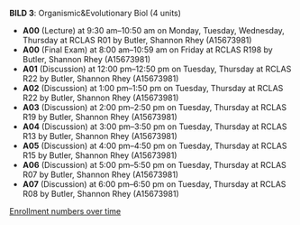 **BILD 3**: Organismic&Evolutionary Biol (4 units)

- **A00** (Lecture) at 9:30 am–10:50 am on Monday, Tuesday, Wednesday, Thursday at RCLAS R01 by Butler, Shannon Rhey (A15673981)
- **A00** (Final Exam) at 8:00 am–10:59 am on Friday at RCLAS R198 by Butler, Shannon Rhey (A15673981)
- **A01** (Discussion) at 12:00 pm–12:50 pm on Tuesday, Thursday at RCLAS R22 by Butler, Shannon Rhey (A15673981)
- **A02** (Discussion) at 1:00 pm–1:50 pm on Tuesday, Thursday at RCLAS R22 by Butler, Shannon Rhey (A15673981)
- **A03** (Discussion) at 2:00 pm–2:50 pm on Tuesday, Thursday at RCLAS R19 by Butler, Shannon Rhey (A15673981)
- **A04** (Discussion) at 3:00 pm–3:50 pm on Tuesday, Thursday at RCLAS R13 by Butler, Shannon Rhey (A15673981)
- **A05** (Discussion) at 4:00 pm–4:50 pm on Tuesday, Thursday at RCLAS R15 by Butler, Shannon Rhey (A15673981)
- **A06** (Discussion) at 5:00 pm–5:50 pm on Tuesday, Thursday at RCLAS R07 by Butler, Shannon Rhey (A15673981)
- **A07** (Discussion) at 6:00 pm–6:50 pm on Tuesday, Thursday at RCLAS R08 by Butler, Shannon Rhey (A15673981)

[Enrollment numbers over time](./BILD3.tsv)
